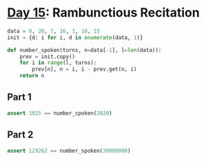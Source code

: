 # [Day 15](https://adventofcode.com/2020/day/15): Rambunctious Recitation


```python
data = 0, 20, 7, 16, 1, 18, 15
init = {d: i for i, d in enumerate(data, 1)}

def number_spoken(turns, n=data[-1], l=len(data)):
    prev = init.copy()
    for i in range(l, turns):
        prev[n], n = i, i - prev.get(n, i)
    return n
```

## Part 1


```python
assert 1025 == number_spoken(2020)
```

## Part 2


```python
assert 129262 == number_spoken(30000000)
```
